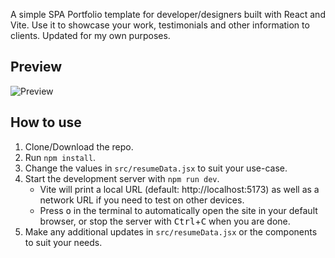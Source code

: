 A simple SPA Portfolio template for developer/designers built with React and Vite. Use it to showcase your work, testimonials and other information to clients. Updated for my own purposes.

## Preview
![Preview](https://matthewdbaldwin.com/images/preview.jpg)

## How to use
1. Clone/Download the repo.
2. Run  ``` npm install ```.
3. Change the values in ```src/resumeData.jsx``` to suit your use-case.
4. Start the development server with ```npm run dev```.
   * Vite will print a local URL (default: http://localhost:5173) as well as a network URL if you need to test on other devices.
   * Press <kbd>o</kbd> in the terminal to automatically open the site in your default browser, or stop the server with <kbd>Ctrl</kbd>+<kbd>C</kbd> when you are done.
5. Make any additional updates in ```src/resumeData.jsx``` or the components to suit your needs.

